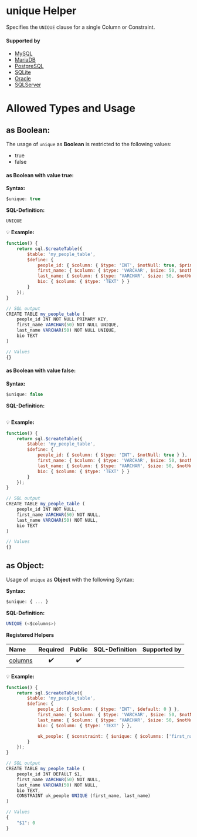 # unique Helper
Specifies the `UNIQUE` clause for a single Column or Constraint.

#### Supported by
- [MySQL](https://dev.mysql.com/doc/refman/5.7/en/constraints.html)
- [MariaDB](https://mariadb.com/kb/en/library/constraint/)
- [PostgreSQL](https://www.postgresql.org/docs/9.5/static/ddl-constraints.html)
- [SQLite](https://sqlite.org/lang_createtable.html#constraints)
- [Oracle](https://docs.oracle.com/cd/B28359_01/server.111/b28286/clauses002.htm#SQLRF52163)
- [SQLServer](https://docs.microsoft.com/en-us/sql/t-sql/statements/alter-table-table-constraint-transact-sql)

# Allowed Types and Usage

## as Boolean:

The usage of `unique` as **Boolean** is restricted to the following values:
- true
- false

#### as Boolean with value **true**:
**Syntax:**

```javascript
$unique: true
```

**SQL-Definition:**
```javascript
UNIQUE
```

:bulb: **Example:**
```javascript
function() {
    return sql.$createTable({
        $table: 'my_people_table',
        $define: {
            people_id: { $column: { $type: 'INT', $notNull: true, $primary: true } },
            first_name: { $column: { $type: 'VARCHAR', $size: 50, $notNull: true, $unique: true } },
            last_name: { $column: { $type: 'VARCHAR', $size: 50, $notNull: true, $unique: true } },
            bio: { $column: { $type: 'TEXT' } }
        }
    });
}

// SQL output
CREATE TABLE my_people_table (
    people_id INT NOT NULL PRIMARY KEY,
    first_name VARCHAR(50) NOT NULL UNIQUE,
    last_name VARCHAR(50) NOT NULL UNIQUE,
    bio TEXT
)

// Values
{}
```
#### as Boolean with value **false**:
**Syntax:**

```javascript
$unique: false
```

**SQL-Definition:**
```javascript

```

:bulb: **Example:**
```javascript
function() {
    return sql.$createTable({
        $table: 'my_people_table',
        $define: {
            people_id: { $column: { $type: 'INT', $notNull: true } },
            first_name: { $column: { $type: 'VARCHAR', $size: 50, $notNull: true, $unique: false } },
            last_name: { $column: { $type: 'VARCHAR', $size: 50, $notNull: true, $unique: false } },
            bio: { $column: { $type: 'TEXT' } }
        }
    });
}

// SQL output
CREATE TABLE my_people_table (
    people_id INT NOT NULL,
    first_name VARCHAR(50) NOT NULL,
    last_name VARCHAR(50) NOT NULL,
    bio TEXT
)

// Values
{}
```
## as Object:

Usage of `unique` as **Object** with the following Syntax:

**Syntax:**

```javascript
$unique: { ... }
```

**SQL-Definition:**
```javascript
UNIQUE (<$columns>)
```

**Registered Helpers**

Name|Required|Public|SQL-Definition|Supported by
:---|:------:|:----:|:-------------|:-----------
[columns](../../../../helpers/ddl/columns/)|:heavy_check_mark:|:heavy_check_mark:||

:bulb: **Example:**
```javascript
function() {
    return sql.$createTable({
        $table: 'my_people_table',
        $define: {
            people_id: { $column: { $type: 'INT', $default: 0 } },
            first_name: { $column: { $type: 'VARCHAR', $size: 50, $notNull: true } },
            last_name: { $column: { $type: 'VARCHAR', $size: 50, $notNull: true } },
            bio: { $column: { $type: 'TEXT' } },

            uk_people: { $constraint: { $unique: { $columns: ['first_name', 'last_name'] } } }
        }
    });
}

// SQL output
CREATE TABLE my_people_table (
    people_id INT DEFAULT $1,
    first_name VARCHAR(50) NOT NULL,
    last_name VARCHAR(50) NOT NULL,
    bio TEXT,
    CONSTRAINT uk_people UNIQUE (first_name, last_name)
)

// Values
{
    "$1": 0
}
```

